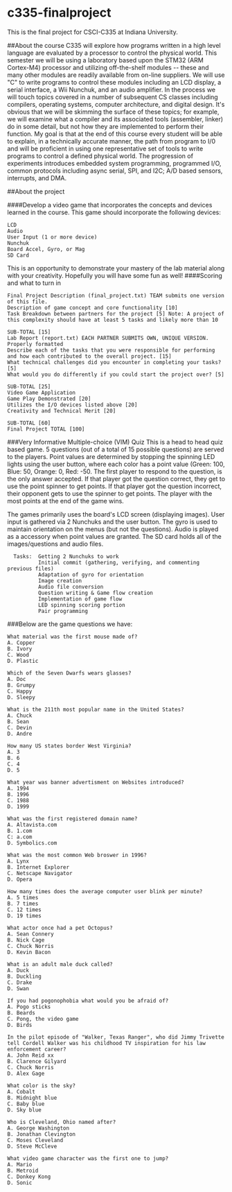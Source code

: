 # c335-finalproject

This is the final project for CSCI-C335 at Indiana University. 

##About the course
C335 will explore how programs written in a high level language are evaluated by a processor to control the physical world. This semester we will be using a laboratory based upon the STM32 (ARM Cortex-M4) processor and utilizing off-the-shelf modules -- these and many other modules are readily available from on-line suppliers. We will use "C" to write programs to control these modules including an LCD display, a serial interface, a Wii Nunchuk, and an audio amplifier. In the process we will touch topics covered in a number of subsequent CS classes including compilers, operating systems, computer architecture, and digital design. It's obvious that we will be skimming the surface of these topics; for example, we will examine what a compiler and its associated tools (assembler, linker) do in some detail, but not how they are implemented to perform their function. My goal is that at the end of this course every student will be able to explain, in a technically accurate manner, the path from program to I/0 and will be proficient in using one representative set of tools to write programs to control a defined physical world. The progression of experiments introduces embedded system programming, programmed I/O, common protocols including async serial, SPI, and I2C; A/D based sensors, interrupts, and DMA.

##About the project

####Develop a video game that incorporates the concepts and devices learned in the course. This game should incorporate the following devices:

    LCD
    Audio
    User Input (1 or more device)
    Nunchuk
    Board Accel, Gyro, or Mag
    SD Card

This is an opportunity to demonstrate your mastery of the lab material along with your creativity. Hopefully you will have some fun as well!
####Scoring and what to turn in

    Final Project Description (final_project.txt) TEAM submits one version of this file.
    Description of game concept and core functionality [10]
    Task Breakdown between partners for the project [5] Note: A project of this complexity should have at least 5 tasks and likely more than 10

    SUB-TOTAL [15]
    Lab Report (report.txt) EACH PARTNER SUBMITS OWN, UNIQUE VERSION. Properly formatted
    Describe each of the tasks that you were responsible for performing and how each contributed to the overall project. [15]
    What technical challenges did you encounter in completing your tasks? [5]
    What would you do differently if you could start the project over? [5]

    SUB-TOTAL [25]
    Video Game Application
    Game Play Demonstrated [20]
    Utilizes the I/O devices listed above [20]
    Creativity and Technical Merit [20]

    SUB-TOTAL [60]
    Final Project TOTAL [100]


###Very Informative Multiple-choice (VIM) Quiz
This is a head to head quiz based game. 5 questions (out of a total of
15 possible questions) are served to the players. Point values are
determined by stopping the spinning LED lights using the user button,
where each color has a point value (Green: 100, Blue: 50, Orange: 0, Red: -50.
The first player to respond to the question, is the only answer accepted.
If that player got the question correct, they get to use the point spinner
to get points. If that player got the question incorrect, their opponent
gets to use the spinner to get points. 
The player with the most points at the end of the game wins.  

The games primarily uses the board's LCD screen (displaying images). 
User input is gathered via 2 Nunchuks and the user button.
The gyro is used to maintain orientation on the menus (but not the
questions). Audio is played as a accessory when point values are granted. 
The SD card holds all of the images/questions and audio files.
```
  Tasks:  Getting 2 Nunchuks to work 
          Initial commit (gathering, verifying, and commenting previous files)
          Adaptation of gyro for orientation
          Image creation
          Audio file conversion
          Question writing & Game flow creation
          Implementation of game flow 
          LED spinning scoring portion
          Pair programming
```

###Below are the game questions we have:
```
What material was the first mouse made of?
A. Copper
B. Ivory
C. Wood 
D. Plastic

Which of the Seven Dwarfs wears glasses?
A. Doc 
B. Grumpy
C. Happy
D. Sleepy 

What is the 211th most popular name in the United States?
A. Chuck
B. Sean
C. Devin
D. Andre

How many US states border West Virginia?
A. 3
B. 6
C. 4
D. 5 

What year was banner advertisment on Websites introduced?
A. 1994 
B. 1996
C. 1988
D. 1999

What was the first registered domain name?
A. Altavista.com
B. 1.com
C: a.com
D. Symbolics.com 

What was the most common Web broswer in 1996?
A. Lynx
B. Internet Explorer
C. Netscape Navigator 
D. Opera

How many times does the average computer user blink per minute?
A. 5 times
B. 7 times 
C. 12 times
D. 19 times

What actor once had a pet Octopus?
A. Sean Connery
B. Nick Cage 
C. Chuck Norris
D. Kevin Bacon

What is an adult male duck called?
A. Duck
B. Duckling
C. Drake 
D. Swan

If you had pogonophobia what would you be afraid of?
A. Pogo sticks
B. Beards
C. Pong, the video game
D. Birds

In the pilot episode of "Walker, Texas Ranger", who did Jimmy Trivette  tell Cordell Walker was his childhood TV inspiration for his law enforcement career?
A. John Reid xx
B. Clarence Gilyard
C. Chuck Norris
D. Alex Gage

What color is the sky?
A. Cobalt
B. Midnight blue
C. Baby blue
D. Sky blue 

Who is Cleveland, Ohio named after?
A. George Washington
B. Jonathan Clevington
C. Moses Cleveland 
D. Steve McCleve

What video game character was the first one to jump?
A. Mario
B. Metroid
C. Donkey Kong 
D. Sonic
```
